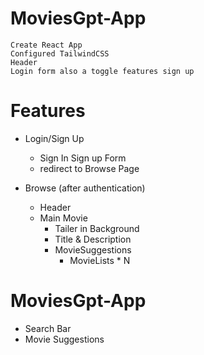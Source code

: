 # MoviesGpt-App
    Create React App
    Configured TailwindCSS
    Header
    Login form also a toggle features sign up

# Features
- Login/Sign Up
    - Sign In Sign up Form
    - redirect to Browse Page

- Browse (after authentication)
    - Header
    - Main Movie
        - Tailer in Background
        - Title & Description
        - MovieSuggestions
            - MovieLists * N

# MoviesGpt-App
- Search Bar
- Movie Suggestions